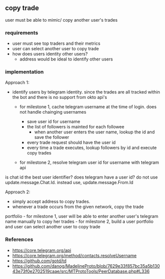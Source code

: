 ## copy trade
user must be able to mimic/ copy another user's trades

### requirements
- user must see top traders and their metrics
- user can select another user to copy trade
- how does users identity other users? 
    - address would be ideal to identify other users

### implementation
Approach 1:
- identify users by telegram identity. since the trades are all tracked within the bot and there is no support from okto api's
    - for milestone 1, cache telegram username at the time of login. does not handle chainging usernames
        - save user id for username
        - the list of followers is mainted for each followee
            - when another user enters the user name, lookup the id and save the follower
        - every trade request should have the user id
        - every time a trade executes, lookup followers by id and execute copy trades

    - for milestone 2, resolve telegram user id for username with telegram api

is chat id the best user identifier? does telegram have a user id?
do not use update.message.Chat.Id. instead use, update.message.From.Id

Approach 2:
- simply accept address to copy trades. 
- whenever a trade occurs from the given network, copy the trade 

portfolio
    - for milestone 1, user will be able to enter another user's telegram name manually to copy her trades
    - for milestone 2, build a user portfolio and user can select another user to copy trade

### References
- https://core.telegram.org/api
- https://core.telegram.org/method/contacts.resolveUsername
- https://github.com/gotd/td
- https://github.com/danog/MadelineProto/blob/7629e33f857bc35a5b13043e73f0e2702519caae/src/MTProtoTools/PeerDatabase.php#L336